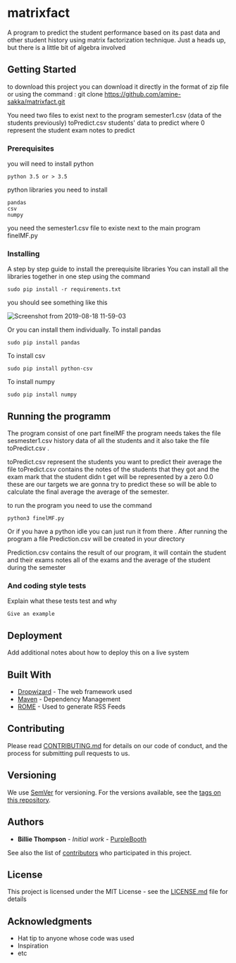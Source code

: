 # matrixfact 
A program to predict the student performance based on its past data and other student history using matrix factorization technique.
Just a heads up, but there is a little bit of algebra involved

## Getting Started

to download this project you can download it directly in the format of zip file or using the command :
git clone https://github.com/amine-sakka/matrixfact.git

You need two files to exist next to the program semester1.csv (data of the students previously) 
toPredict.csv students' data to predict where 0 represent the student exam notes to predict 

### Prerequisites

you will need to install python
```
python 3.5 or > 3.5
```

python libraries you need to install

```
pandas
csv
numpy
```

you need the semester1.csv file to existe next to the main program finelMF.py


### Installing

A step by step guide to install the prerequisite libraries You can install all the libraries together in one step using the command

```
sudo pip install -r requirements.txt

```
you should see something like this

![Screenshot from 2019-08-18 11-59-03](https://user-images.githubusercontent.com/43292310/63223577-a567ed80-c1af-11e9-973a-9729c16d38d8.png)

Or you can install them individually.
To install pandas
```
sudo pip install pandas
```
To install csv
```
sudo pip install python-csv
```

To install numpy 
```
sudo pip install numpy
```


## Running the programm

The program consist of one part finelMF the program needs takes the file sesmester1.csv history data of all the students
and it also take the file toPredict.csv .

toPredict.csv represent the students you want to predict their average the file toPredict.csv contains the notes of the students that they got and the exam mark that the student didn t get will be represented by a zero 0.0 these are our targets we are gonna try to predict these so will be able to calculate the final average the average of the semester.

to run the program you need to use the command
```
python3 finelMF.py 
```
Or if you have a python idle you can just run it from there .
After running the program a file Prediction.csv will be created in your directory

Prediction.csv contains the result of our program, it will contain the student and their exams notes all of the exams and the average of the student during the semester


### And coding style tests

Explain what these tests test and why

```
Give an example
```

## Deployment

Add additional notes about how to deploy this on a live system

## Built With

* [Dropwizard](http://www.dropwizard.io/1.0.2/docs/) - The web framework used
* [Maven](https://maven.apache.org/) - Dependency Management
* [ROME](https://rometools.github.io/rome/) - Used to generate RSS Feeds

## Contributing

Please read [CONTRIBUTING.md](https://gist.github.com/PurpleBooth/b24679402957c63ec426) for details on our code of conduct, and the process for submitting pull requests to us.

## Versioning

We use [SemVer](http://semver.org/) for versioning. For the versions available, see the [tags on this repository](https://github.com/your/project/tags). 

## Authors

* **Billie Thompson** - *Initial work* - [PurpleBooth](https://github.com/PurpleBooth)

See also the list of [contributors](https://github.com/your/project/contributors) who participated in this project.

## License

This project is licensed under the MIT License - see the [LICENSE.md](LICENSE.md) file for details

## Acknowledgments

* Hat tip to anyone whose code was used
* Inspiration
* etc

